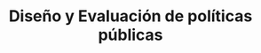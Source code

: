 ---
title: "Diseño y Evaluación de políticas públicas"
expertise: 
    enable : true
    main_title: "Diseño y Evaluación de "
    color_title: "Políticas Públicas"
    case_studies1: Casos de
    case_studies2: Estudio
    main_bg_image_webp: images/expertise/public-policies/Politicas-publicas-banner.jpg
    main_bg_image: images/expertise/public-policies/Politicas-publicas-banner.jpg
    image_webp: images/expertise/public-policies/Politicas-publicas-icono-1.png
    image: images/expertise/public-policies/Politicas-publicas-icono-1.png
    extra_title : Diseñamos políticas públicas con una visión multidisciplinaria
    extra_content : asegurando resultados que promueven el desarrollo económico y benefician a la sociedad y al medio ambiente.
    bg_image : "images/backgrounds/Background-blanco-2.jpg"
    bg_image_webp : "images/backgrounds/Background-blanco-2.jpg"
    description : "This is meta description"
    subtitle: "Soluciones estratégicas que promueven la sustentabilidad urbana"
    text: "Participamos en la evaluación y diseño de políticas públicas en materia de sustentabilidad urbana, abarcando los temas de cambio climático, calidad del aire, energía, gestión de residuos,medio ambiente, planeación, resiliencia, salud, suelos y agua entre otros."
    icon: ""
    casestudy_item:
      # casestudy item loop
      - name: "Programa de Gestión de la Calidad del Aire del Estado de México (ProAire Edomex) 2018-2030"
        case_locations: Estado de México, México
        case_years: "2018"
        case_clients: Secretaría de Medio Ambiente del Gobierno del Estado de México (SMAGEM)
        case_id: ph1
        case_content: "Se desarrolló el Programa para Mejorar la Calidad del Aire del Estado de México. Para ello se realizó un diagnóstico de la calidad del aire en el Estado de México que incluyó la elaboración del inventario de emisiones, el análisis institucional, las capacidades presupuestales y operativas, así como los resultados de las estaciones de monitoreo atmosférico. Con base en el diagnóstico se desarrolló la estrategia estatal para reducir la emisión de contaminantes atmosféricos locales, revertir las tendencias de deterioro, proteger la salud pública de la población y fortalecer el monitoreo. Las estrategias y medidas de política pública fueron evaluadas y priorizadas en términos de su potencial de reducción de emisiones y su costo de implementación."
        tab_image: images/expertise/public-policies/politicas-caso1.png
        tab_image_webp: images/expertise/public-policies/politicas-caso1.png
        case_image: images/specialities/public-policies/politicas-caso1.png
        case_image_webp: images/expertise/public-policies/politicas-caso1.png
      # casestudy item loop
      - name: "Evaluación del Plan de Acción Climática de la Ciudad de México"
        case_locations: Ciudad de México, México
        case_years: "2018"
        case_clients: C40
        case_id: ph2
        case_content: "Con base en los lineamientos de C40 y los compromisos de París se revisó el Plan de Acción Climática (PAC) de la Ciudad de México 2020 a 2050. Tras la revisión de este, se emitió una opinión técnica a C40 sobre el proceso de elaboración del PAC, el contenido de este, las metas y la congruencia general con el compromiso de alcaldes de las ciudades que forman parte del C40. La revisión abarcó las áreas de: procesos participativos, integración de grupos vulnerables, inventario de emisiones, análisis de vulnerabilidad climática, medidas, su priorización, costos y financiamiento."
        tab_image: images/expertise/public-policies/politicas-caso2.png
        tab_image_webp: images/expertise/public-policies/politicas-caso2.png
        case_image: images/specialities/public-policies/politicas-caso2.png
        case_image_webp: images/expertise/public-policies/politicas-caso2.png
      # casestudy item loop
      - name: "Estrategia de Sustentabilidad en el Sector de la Vivienda Social en México"
        case_locations: México
        case_years: "2016"
        case_clients: ARA, CADU, DEREX, JAVER, RUBA, SADASI, UNION, VINTE
        case_id: ph3
        case_content: "Se trabajó con varios desarrolladores de vivienda social en México, con el doble objetivo de: (1) proponer un esquema de sustentabilidad en la vivienda que sea costo-efectivo para las empresas y sus habitantes, logrando una alta eficiencia energética y mejor desempeño ambiental; y (2) cuantificar los beneficios en materia de ahorro de energía y mitigación de gases con efecto invernadero que las acciones del sector han tenido y podrán tener en el futuro."
        tab_image: images/expertise/public-policies/politicas-caso3.png
        tab_image_webp: images/expertise/public-policies/politicas-caso3.png
        case_image: images/specialities/public-policies/politicas-caso3.png
        case_image_webp: images/expertise/public-policies/politicas-caso3.png
---